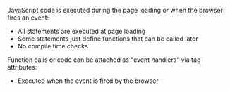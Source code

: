 JavaScript code is executed during the page loading or when the browser fires an event:
  - All statements are executed at page loading
  - Some statements just define functions that can be called later
  - No compile time checks

Function calls or code can be attached as "event handlers" via tag attributes:
  - Executed when the event is fired by the browser